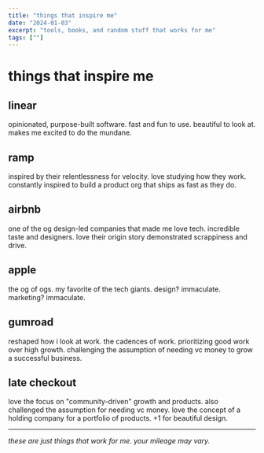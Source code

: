 ```yaml
---
title: "things that inspire me"
date: "2024-01-03"
excerpt: "tools, books, and random stuff that works for me"
tags: [""]
---
```


# things that inspire me

## linear
opinionated, purpose-built software. fast and fun to use. beautiful to look at. makes me excited to do the mundane.

## ramp
inspired by their relentlessness for velocity. love studying how they work. constantly inspired to build a product org that ships as fast as they do.

## airbnb
one of the og design-led companies that made me love tech. incredible taste and designers. love their origin story demonstrated scrappiness and drive.

## apple
the og of ogs. my favorite of the tech giants. design? immaculate. marketing? immaculate.

## gumroad
reshaped how i look at work. the cadences of work. prioritizing good work over high growth. challenging the assumption of needing vc money to grow a successful business.

## late checkout
love the focus on "community-driven" growth and products. also challenged the assumption for needing vc money. love the concept of a holding company for a portfolio of products. +1 for beautiful design.

---

*these are just things that work for me. your mileage may vary.* 